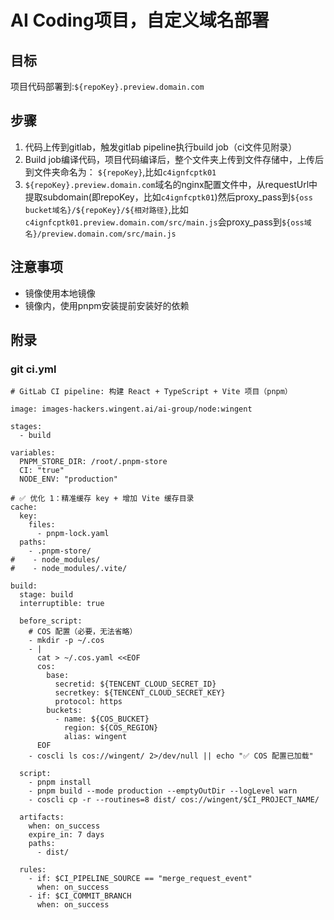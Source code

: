 # AI Coding项目，自定义域名部署

## 目标

项目代码部署到:`${repoKey}.preview.domain.com`



## 步骤

1. 代码上传到gitlab，触发gitlab pipeline执行build job（ci文件见附录）
2. Build job编译代码，项目代码编译后，整个文件夹上传到文件存储中，上传后到文件夹命名为： `${repoKey}`,比如`c4ignfcptk01`
3. `${repoKey}.preview.domain.com`域名的nginx配置文件中，从requestUrl中提取subdomain(即repoKey，比如`c4ignfcptk01`)然后proxy_pass到`${oss bucket域名}/${repoKey}/${相对路径}`,比如`c4ignfcptk01.preview.domain.com/src/main.js`会proxy_pass到`${oss域名}/preview.domain.com/src/main.js`



## 注意事项

- 镜像使用本地镜像
- 镜像内，使用pnpm安装提前安装好的依赖

## 附录

### git ci.yml

```
# GitLab CI pipeline: 构建 React + TypeScript + Vite 项目（pnpm）

image: images-hackers.wingent.ai/ai-group/node:wingent

stages:
  - build

variables:
  PNPM_STORE_DIR: /root/.pnpm-store
  CI: "true" 
  NODE_ENV: "production"

# ✅ 优化 1：精准缓存 key + 增加 Vite 缓存目录
cache:
  key:
    files:
      - pnpm-lock.yaml
  paths:
    - .pnpm-store/
#    - node_modules/
#    - node_modules/.vite/

build:
  stage: build
  interruptible: true

  before_script:
    # COS 配置（必要，无法省略）
    - mkdir -p ~/.cos
    - |
      cat > ~/.cos.yaml <<EOF
      cos:
        base:
          secretid: ${TENCENT_CLOUD_SECRET_ID}
          secretkey: ${TENCENT_CLOUD_SECRET_KEY}
          protocol: https
        buckets:
          - name: ${COS_BUCKET}
            region: ${COS_REGION}
            alias: wingent
      EOF
    - coscli ls cos://wingent/ 2>/dev/null || echo "✅ COS 配置已加载"

  script:
    - pnpm install
    - pnpm build --mode production --emptyOutDir --logLevel warn
    - coscli cp -r --routines=8 dist/ cos://wingent/$CI_PROJECT_NAME/

  artifacts:
    when: on_success
    expire_in: 7 days
    paths:
      - dist/

  rules:
    - if: $CI_PIPELINE_SOURCE == "merge_request_event"
      when: on_success
    - if: $CI_COMMIT_BRANCH
      when: on_success
```

